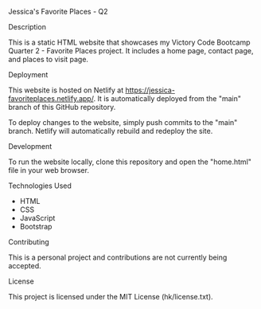 Jessica's Favorite Places - Q2

Description

This is a static HTML website that showcases my Victory Code Bootcamp Quarter 2 - Favorite Places project. It includes a home page, contact page, and places to visit page.

Deployment

This website is hosted on Netlify at https://jessica-favoriteplaces.netlify.app/. It is automatically deployed from the "main" branch of this GitHub repository.

To deploy changes to the website, simply push commits to the "main" branch. Netlify will automatically rebuild and redeploy the site.

Development

To run the website locally, clone this repository and open the "home.html" file in your web browser.

Technologies Used

- HTML
- CSS
- JavaScript
- Bootstrap

Contributing

This is a personal project and contributions are not currently being accepted.

License

This project is licensed under the MIT License (hk/license.txt).
